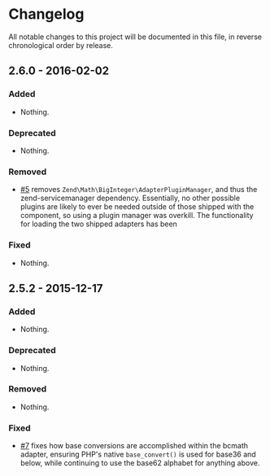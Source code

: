 # Changelog

All notable changes to this project will be documented in this file, in reverse chronological order by release.

## 2.6.0 - 2016-02-02

### Added

- Nothing.

### Deprecated

- Nothing.

### Removed

- [#5](https://github.com/zendframework/zend-math/pull/5) removes
  `Zend\Math\BigInteger\AdapterPluginManager`, and thus the zend-servicemanager
  dependency. Essentially, no other possible plugins are likely to ever be
  needed outside of those shipped with the component, so using a plugin manager
  was overkill. The functionality for loading the two shipped adapters has been

### Fixed

- Nothing.

## 2.5.2 - 2015-12-17

### Added

- Nothing.

### Deprecated

- Nothing.

### Removed

- Nothing.

### Fixed

- [#7](https://github.com/zendframework/zend-math/pull/7) fixes how base
  conversions are accomplished within the bcmath adapter, ensuring PHP's native
  `base_convert()` is used for base36 and below, while continuing to use the
  base62 alphabet for anything above.
